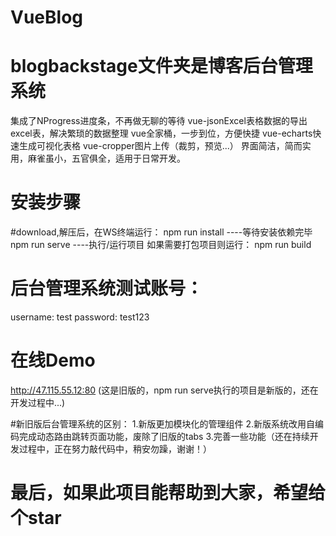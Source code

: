 # VueBlog

# blogbackstage文件夹是博客后台管理系统
集成了NProgress进度条，不再做无聊的等待
vue-jsonExcel表格数据的导出excel表，解决繁琐的数据整理
vue全家桶，一步到位，方便快捷
vue-echarts快速生成可视化表格
vue-cropper图片上传（裁剪，预览...）
界面简洁，简而实用，麻雀虽小，五官俱全，适用于日常开发。

# 安装步骤
#download,解压后，在WS终端运行：
npm run install ----等待安装依赖完毕
npm run serve   ----执行/运行项目
如果需要打包项目则运行：
npm run build

# 后台管理系统测试账号：
username: test
password: test123

# 在线Demo
http://47.115.55.12:80  (这是旧版的，npm run serve执行的项目是新版的，还在开发过程中...)

#新旧版后台管理系统的区别：
1.新版更加模块化的管理组件
2.新版系统改用自编码完成动态路由跳转页面功能，废除了旧版的tabs
3.完善一些功能（还在持续开发过程中，正在努力敲代码中，稍安勿躁，谢谢！）
# 最后，如果此项目能帮助到大家，希望给个star
